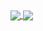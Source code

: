 <a href="https://github.com/milliorn/github-readme-stats">
  <img align="center" src="https://github-readme-stats.vercel.app/api/top-langs/?username=milliorn&langs_count=10&layout=compact&theme=nord" />
</a>
<a href="https://github-readme-stats.vercel.app">
  <img align="center" src=https://github-readme-stats.vercel.app/api/top-langs/?username=milliorn&langs_count=10&layout=compact&theme=nord)" />
</a>
